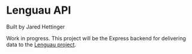 # Lenguau API

Built by Jared Hettinger

Work in progress. This project will be the Express backend for delivering data to the [Lenguau project](https://github.com/kafkaesc/Lenguau).
